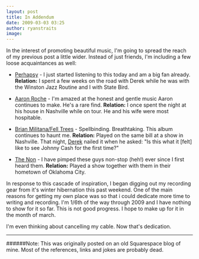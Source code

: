 ```yaml
---
layout: post
title: In Addendum
date: 2009-03-03 03:25
author: ryanstraits
image:
---
```


In the interest of promoting beautiful music, I'm going to spread the reach of my previous post a little wider. Instead of just friends, I'm including a few loose acquaintances as well:

+ <a href="http://www.myspace.com/perhapsy" target="_blank">Perhapsy</a> - I just started listening to this today and am a big fan already. **Relation:** I spent a few weeks on the road with Derek while he was with the Winston Jazz Routine and I with State Bird.

+ <a href="http://www.myspace.com/aaronroche" target="_blank">Aaron Roche</a> - I'm amazed at the honest and gentle music Aaron continues to make. He's a rare find. **Relation:** I once spent the night at his house in Nashville while on tour. He and his wife were most hospitable.

+ <a href="http://www.myspace.com/brianmilitana" target="_blank">Brian Militana/Fell Trees</a> - Spellbinding. Breathtaking. This album continues to haunt me. **Relation:** Played on the same bill at a show in Nashville. That night, <a href="http://perhapsymusic.blogspot.com/2009/01/seeing-is-believing-brian-militanafell.html" target="_blank">Derek</a> nailed it when he asked: "Is this what it [felt] like to see Johnny Cash for the first time?"

+ <a href="http://www.myspace.com/thenonband" target="_blank">The Non</a> - I have pimped these guys non-stop (heh!) ever since I first heard them. **Relation:** Played a show together with them in their hometown of Oklahoma City.

In response to this cascade of inspiration, I began digging out my recording gear from it's winter hibernation this past weekend. One of the main reasons for getting my own place was so that i could dedicate more time to writing and recording. I'm 1/6th of the way through 2009 and I have nothing to show for it so far. This is not good progress. I hope to make up for it in the month of march.

I'm even thinking about cancelling my cable. Now that's dedication.

---

######Note: This was originally posted on an old Squarespace blog of mine. Most of the references, links and jokes are probably dead.

